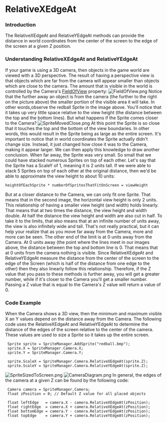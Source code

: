 # RelativeXEdgeAt

### Introduction

The RelativeXEdgeAt and RelativeYEdgeAt methods can provide the distance in world coordinates from the center of the screen to the edge of the screen at a given Z position.

### Understanding RelativeXEdgeAt and RelativeYEdgeAt

If your game is using a 3D camera, then objects in the game world are viewed with a 3D perspective. The result of having a perspective view is that objects which are far from the camera will appear smaller than objects which are close to the camera. The amount that is visible in the world is controlled by the Camera's [FieldOfView](../../../frb/docs/index.php) property: ![FieldOfView.png](../../../.gitbook/assets/migrated\_media-FieldOfView.png) Notice that the further away an object is from the camera (the further to the right on the picture above) the smaller portion of the visible area it will take. In other words,observe the redball Sprite in the image above. You'll notice that it takes up very little space relative to the view height (the distance between the top and the bottom lines). But what happens if the Sprite comes closer to the Camera? ![SpriteMovedClose.png](../../../.gitbook/assets/migrated\_media-SpriteMovedClose.png) At this point the Sprite is so close that it touches the top and the bottom of the view boundaries. In other words, this would result in the Sprite being as large as the entire screen. It's important to notice that in world coordinates the Sprite actually didn't change size. Instead, it just changed how close it was to the Camera, making it appear larger. We can then apply this knowledge to draw another conclusion. When far away, the Sprite was very small. So small that we could have stacked numerous Sprites on top of each other. Let's say that the Sprite has a ScaleY of 1, meaning it is 2 units tall. If we were able to stack 5 Sprites on top of each other at the original distance, then we'd be able to approximate the view height to about 10 units:

```
heightOfEachSprite * numberOfSpritesThatFitOnScreen = viewHeight
```

But at a closer distance to the Camera, we can only fit one Sprite. That means that in the second image, the horizontal view height is only 2 units. This relationship of having a smaller view height (and width) holds linearly. That means that at two times the distance, the view height and width double. At half the distance the view height and width are also cut in half. To take it to the limits, that also means that at an infinite number of units away, the view is also infinitely wide and tall. That's not really practical, but it can help your realize that as you move far away from the Camera, more and more can be seen. The other end of the limit is at 0 units away from the Camera. At 0 units away (the point where the lines meet in our images above, the distance between the top and bottom line is 0. That means that at 0 units from the camera nothing is visible. Since RelativeXEdgeAt and RelativeYEdgeAt measure the distance from the center of the screen to the edge of the Screen (which is half of the distance from one edge to the other) then they also linearly follow this relationship. Therefore, if the Z value that you pass to these methods is further away, you will get a greater number, while if it's closer to the Camera you'll get a smaller number. Passing a Z value that is equal to the Camera's Z value will return a value of 0.

### Code Example

When the Camera shows a 3D view, then the minimum and maximum visible X an Y values depend on the distance away from the Camera. The following code uses the RelativeXEdgeAt and RelativeYEdgeAt to determine the distance of the edges of the screen relative to the center of the camera. These values are used to size a Sprite so it takes up the entire screen.

```
 Sprite sprite = SpriteManager.AddSprite("redball.bmp");
 sprite.X = SpriteManager.Camera.X;
 sprite.Y = SpriteManager.Camera.Y;

 sprite.ScaleX = SpriteManager.Camera.RelativeXEdgeAt(sprite.Z);
 sprite.ScaleY = SpriteManager.Camera.RelativeYEdgeAt(sprite.Z);
```

![SpriteSizedToScreen.png](../../../.gitbook/assets/migrated\_media-SpriteSizedToScreen.png) ![CameraDiagram.png](../../../.gitbook/assets/migrated\_media-CameraDiagram.png) In general, the edges of the camera at a given Z can be found by the following code:

```
 Camera camera = SpriteManager.Camera;
 float zPosition = 0; // Default Z value for all placed objects

 float leftEdge   = camera.X - camera.RelativeXEdgeAt(zPosition);
 float rightEdge  = camera.X + camera.RelativeXEdgeAt(zPosition);
 float bottomEdge = camera.Y - camera.RelativeYEdgeAt(zPosition);
 float topEdge    = camera.Y + camera.RelativeYEdgeAt(zPosition);
```
